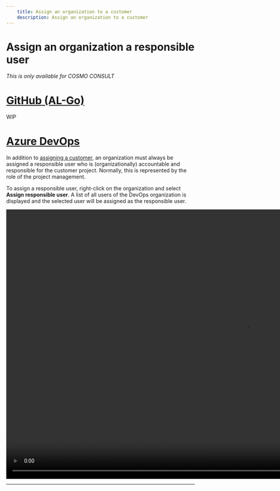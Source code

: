 ```yaml
---
    title: Assign an organization to a customer
    description: Assign an organization to a customer
---
```


# Assign an organization a responsible user
_This is only available for COSMO CONSULT_

# [**GitHub (AL-Go)**](#tab/github)
WIP

# [**Azure DevOps**](#tab/azdevops)

In addition to [assigning a customer](assign-customer.md), an organization must always be assigned a responsible user who is (organizationally) accountable and responsible for the customer project. Normally, this is represented by the role of the project management.

To assign a responsible user, right-click on the organization and select **Assign responsible user**. A list of all users of the DevOps organization is displayed and the selected user will be assigned as the responsible user.

<video width="1280px" height="720px" controls>
  <source src="../media/vsc-extension-assign-responsible-user.mp4" type="video/mp4">
  Your browser does not support the video tag.
</video>

---